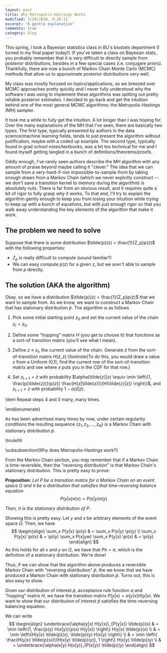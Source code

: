 ```yaml
---
layout: post
title: Why Metropolis-Hastings Works
modified: 3/29/2020, 9:20:12
excerpt: "A gentle explanation"
comments: true
category: blog
---
```


This spring, I took a Bayesian statistics class in BU's biostats department (I turned in my final paper today!). If you've taken a class on Bayesian stats, you probably remember that it is very difficult to directly sample from posterior distributions, besides in a few special cases (i.e. conjugare priors). Thankfully, there are now a bunch of Markov Chain Monte Carlo (MCMC) methods that allow us to approximate posterior distributions very well. 

My class was mostly focused on topics/applications, so we breezed over MCMC approaches pretty quickly and I never fully understood why the software I was using to implement these algorithms was spitting out pretty reliable posterior estimates. I decided to go back and get the intuition behind one of the most general MCMC algorithms: the Metropolis-Hastings (MH) sampler. 

It took me a while to fully get the intuition. A lot longer than I was hoping for. Over the many explanations of the MH that I've seen, there are basically two types. The first type, typically presented by authors in the data science/machine learning fields, tends to just present the algorithm without justification, maybe with a coded up example. The second type, typically found in grad school notes/textbooks, was a bit too technical for me and I found myself getting tangled in a bunch of definitions/theorems/proofs.

Oddly enough, I've rarely seen authors describe the MH algorithm with any amount of praise beyond maybe calling it "clever." The idea that we can sample from a very-hard-if-not-impossible-to-sample-from by taking enough draws from a Markov Chain (which we never explcitly construct -- we don't save a transition kernel to memory during the algorithm) is absolutely nuts. There is far from an obvious result, and it requires quite a bit of rigor to fully grasp why it works. To that end, I'll try to explain the algorithm gently enough to keep you from losing your intuition while trying to keep up with a bunch of equations, but with just enough rigor so that you walk away understanding the key elements of the algorithm that make it work. 

## The problem we need to solve 

Suppose that there is some distribution $\tilde{p}(z) = \frac{1}{Z_p}p(z)$ with the following properties:

* $Z_p$ is really difficult to compute (sound familiar?)
* We can easy compute $p(z)$ for a given $z$, but we aren't able to sample from $p$ directly.


## The solution (AKA the algorithm)

Okay, so we have a distribution $\tilde{p}(z) = \frac{1}{Z_p}p(z)$ that we want to sample from. As we know, we want to construct a Markov Chain that has stationary distribution $\tilde{p}$. The algorithm is as follows 

1. Pick some initial starting point $z_0$ and set the current value of the chain $z_t=z_0$.

2. Define some "hopping" matrix $H$ (you get to choose it)   that functions as a sort-of transition matrix (you'll see      what I mean).

3. Define $z \equiv z_t$, the current value of the chain. Generate $\tilde{z}$ from the sort-of-transition matrix $H(\tilde{z},z)$.\footnote{To do this, you would draw a value $x$ from a Uniform (0,1), find the current row of the sort-of-transition matrix and see where $x$ puts you in the CDF for that row.}

4. Set $z_{t+1} = \tilde{z}$ with probability $\alpha(\tilde{z}|z) \equiv \min \left\{1, \frac{p(\tilde{z})}{p(z)} \frac{H(z|\tilde{z})}{H(\tilde{z}|z)} \right\}$, and $z_{t+1} = z$ with probability $1-\alpha(\tilde{z}|z)$.

\item Repeat steps 4 and 5 many, many times.

\end{enumerate}

As has been advertised many times by now, under certain regularity conditions the resulting sequence $\{z_1,z_2,...,z_N \}$ is a Markov Chain with stationary distribution $\tilde{p}$.

\hrulefill

\subsubsection{Why does Metropolis-Hastings work?}

From the Markov Chain section, you may remember that if a Markov Chain is time-reversible, then the "reversing distribution" is that Markov Chain's stationary distribution. This is pretty easy to prove:

**Proposition:** *Let $P$ be a transition matrix for a Markov Chain on an event space $\Omega$ and $\pi$ be a distribution that satisfies that time-reversing balance equation*
$$
P(y|x) \pi(x) = P(x|y) \pi(y)
$$

*Then, $\pi$ is the stationary distribution of $P$*.

Showing this is pretty easy. Let $y$ and $x$ be arbitrary elements of the event space $\Omega$. Then, we have
$$
\begin{align}
\sum_x P(y|x) \pi(x) & = \sum_x P(x|y) \pi(y) \\ 
\sum_x P(y|x) \pi(x) & = \pi(y) \sum_x P(x|yw)
\sum_x P(y|x) \pi(x) & = \pi(y)
\end{align}
$$
As this holds for all $x$ and $y$ on $\Omega$, we have that $P \pi = \pi$, which is the definition of a stationary distrbution. We're done!
  
  Thus, if we can show that the algorithm above produces a reversible Markov Chain with "reversing distribution" $\tilde{p}$, the we know that we have produced a Markov Chain with stationary distribution $\tilde{p}$. Turns out, this is also easy to show.

Given our distribution of interest $\tilde{p}$, acceptance rule function $\alpha$ and "hopping" matrix $H$, we have the transition matrix $P(y|x) = \alpha(y|x) H(y|x)$. We want to show that our distribution of interest $\tilde{p}$ satisfies the time-reversing balancing equation.

We can write
$$
  \begin{align}
  \underbrace{\alpha(y|x) H(y|x)}_{P(y|x)} \tilde{p}(x) & = \min \left\{1, \frac{p(y) H(x|y)}{p(x) H(y|x)} \right\} H(y|x) \tilde{p}(x) \\
  & = \min \left\{H(y|x) \tilde{p}(x), \tilde{p}(y) H(x|y) \right\} \\
  & = \min \left\{ \frac{H(y|x) \tilde{p}(x)}{H(x|y) \tilde{p}(y)}, 1 \right\} H(x|y) \tilde{p}(y) \\
  & = \underbrace{\alpha(x|y) H(x|y)}_{P(x|y)} \tilde{p}(y)
  \end{align}
$$
